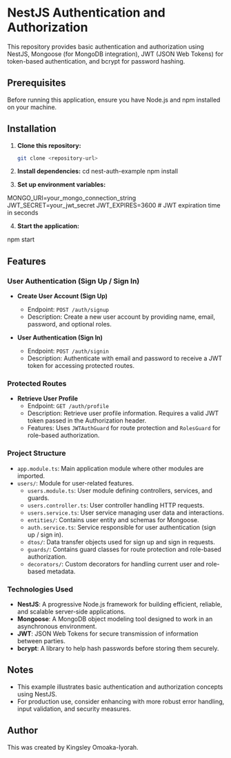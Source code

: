 # NestJS Authentication and Authorization

This repository provides basic authentication and authorization using NestJS, Mongoose (for MongoDB integration), JWT (JSON Web Tokens) for token-based authentication, and bcrypt for password hashing.

## Prerequisites

Before running this application, ensure you have Node.js and npm installed on your machine.

## Installation

1. **Clone this repository:**

   ```bash
   git clone <repository-url>

   ```

2. **Install dependencies:**
   cd nest-auth-example
   npm install

3. **Set up environment variables:**

MONGO_URI=your_mongo_connection_string
JWT_SECRET=your_jwt_secret
JWT_EXPIRES=3600 # JWT expiration time in seconds

4. **Start the application:**

npm start

## Features

### User Authentication (Sign Up / Sign In)

- **Create User Account (Sign Up)**

  - Endpoint: `POST /auth/signup`
  - Description: Create a new user account by providing name, email, password, and optional roles.

- **User Authentication (Sign In)**
  - Endpoint: `POST /auth/signin`
  - Description: Authenticate with email and password to receive a JWT token for accessing protected routes.

### Protected Routes

- **Retrieve User Profile**
  - Endpoint: `GET /auth/profile`
  - Description: Retrieve user profile information. Requires a valid JWT token passed in the Authorization header.
  - Features: Uses `JWTAuthGuard` for route protection and `RolesGuard` for role-based authorization.

### Project Structure

- `app.module.ts`: Main application module where other modules are imported.
- `users/`: Module for user-related features.
  - `users.module.ts`: User module defining controllers, services, and guards.
  - `users.controller.ts`: User controller handling HTTP requests.
  - `users.service.ts`: User service managing user data and interactions.
  - `entities/`: Contains user entity and schemas for Mongoose.
  - `auth.service.ts`: Service responsible for user authentication (sign up / sign in).
  - `dtos/`: Data transfer objects used for sign up and sign in requests.
  - `guards/`: Contains guard classes for route protection and role-based authorization.
  - `decorators/`: Custom decorators for handling current user and role-based metadata.

### Technologies Used

- **NestJS**: A progressive Node.js framework for building efficient, reliable, and scalable server-side applications.
- **Mongoose**: A MongoDB object modeling tool designed to work in an asynchronous environment.
- **JWT**: JSON Web Tokens for secure transmission of information between parties.
- **bcrypt**: A library to help hash passwords before storing them securely.

## Notes

- This example illustrates basic authentication and authorization concepts using NestJS.
- For production use, consider enhancing with more robust error handling, input validation, and security measures.

## Author

This was created by Kingsley Omoaka-Iyorah.